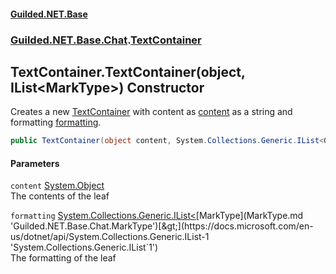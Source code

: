 #### [Guilded.NET.Base](Guilded_NET_Base.md 'Guilded.NET.Base')
### [Guilded.NET.Base.Chat](Guilded_NET_Base.md#Guilded_NET_Base_Chat 'Guilded.NET.Base.Chat').[TextContainer](TextContainer.md 'Guilded.NET.Base.Chat.TextContainer')
## TextContainer.TextContainer(object, IList&lt;MarkType&gt;) Constructor
Creates a new [TextContainer](TextContainer.md 'Guilded.NET.Base.Chat.TextContainer') with content as [content](TextContainer_TextContainer(object_IList_MarkType_).md#Guilded_NET_Base_Chat_TextContainer_TextContainer(object_System_Collections_Generic_IList_Guilded_NET_Base_Chat_MarkType_)_content 'Guilded.NET.Base.Chat.TextContainer.TextContainer(object, System.Collections.Generic.IList&lt;Guilded.NET.Base.Chat.MarkType&gt;).content') as a string and formatting [formatting](TextContainer_TextContainer(object_IList_MarkType_).md#Guilded_NET_Base_Chat_TextContainer_TextContainer(object_System_Collections_Generic_IList_Guilded_NET_Base_Chat_MarkType_)_formatting 'Guilded.NET.Base.Chat.TextContainer.TextContainer(object, System.Collections.Generic.IList&lt;Guilded.NET.Base.Chat.MarkType&gt;).formatting').  
```csharp
public TextContainer(object content, System.Collections.Generic.IList<Guilded.NET.Base.Chat.MarkType> formatting);
```
#### Parameters
<a name='Guilded_NET_Base_Chat_TextContainer_TextContainer(object_System_Collections_Generic_IList_Guilded_NET_Base_Chat_MarkType_)_content'></a>
`content` [System.Object](https://docs.microsoft.com/en-us/dotnet/api/System.Object 'System.Object')  
The contents of the leaf
  
<a name='Guilded_NET_Base_Chat_TextContainer_TextContainer(object_System_Collections_Generic_IList_Guilded_NET_Base_Chat_MarkType_)_formatting'></a>
`formatting` [System.Collections.Generic.IList&lt;](https://docs.microsoft.com/en-us/dotnet/api/System.Collections.Generic.IList-1 'System.Collections.Generic.IList`1')[MarkType](MarkType.md 'Guilded.NET.Base.Chat.MarkType')[&gt;](https://docs.microsoft.com/en-us/dotnet/api/System.Collections.Generic.IList-1 'System.Collections.Generic.IList`1')  
The formatting of the leaf
  

